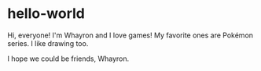 # hello-world

Hi, everyone! I'm Whayron and I love games! My favorite ones are Pokémon series. I like drawing too.

I hope we could be friends, Whayron.
